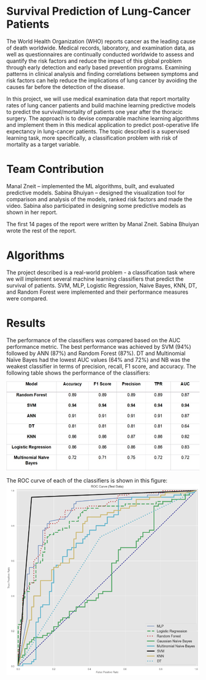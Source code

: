 # Survival Prediction of Lung-Cancer Patients
The World Health Organization (WHO) reports cancer as the leading cause of death worldwide. Medical records, laboratory, and examination data, as well as questionnaires are continually conducted worldwide to assess and quantify the risk factors and reduce the impact of this global problem through early detection and early based prevention programs. Examining patterns in clinical analysis and finding correlations between symptoms and risk factors can help reduce the implications of lung cancer by avoiding the causes far before the detection of the disease.

In this project, we will use medical examination data that report mortality rates of lung cancer patients and build machine learning predictive models to predict the survival/mortality of patients one year after the thoracic surgery. The approach is to devise comparable machine learning algorithms and implement them in this medical application to predict post-operative life expectancy in lung-cancer patients. The topic described is a supervised learning task, more specifically, a classification problem with risk of mortality as a target variable.

# Team Contribution
Manal Zneit – implemented the ML algorithms, built, and evaluated predictive models.
Sabina Bhuiyan – designed the visualization tool for comparison and analysis of the models, ranked risk factors and made the video. Sabina also participated in designing some predictive models as shown in her report.

The first 14 pages of the report were written by Manal Zneit. Sabina Bhuiyan wrote the rest of the report.


# Algorithms
The project described is a real-world problem - a classification task where we will implement several machine learning classifiers that predict the survival of patients. SVM, MLP, Logistic Regression, Naive Bayes, KNN, DT, and Random Forest were implemented and their performance measures were compared. 


# Results
The performance of the classifiers was compared based on the AUC performance metric. The best performance was achieved by SVM (94%) followed by ANN (87%) and Random Forest (87%). DT and Multinomial Naïve Bayes had the lowest AUC values (64% and 72%) and NB was the weakest classifier in terms of precision, recall, F1 score, and accuracy. The following table shows the performance of the classifiers:

![alt text](https://github.com/mZneit/Survival-prediction-of-lung-cancer-patients/blob/main/table.jpg)

The ROC curve of each of the classifiers is shown in this figure:
![alt text](https://github.com/mZneit/Survival-prediction-of-lung-cancer-patients/blob/main/SMOTE%20Test%20Set.png)
